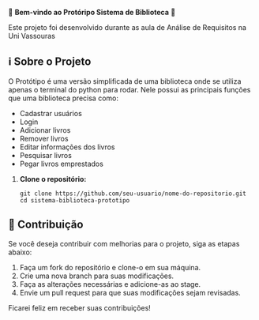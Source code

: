 🎉 **Bem-vindo ao Protóripo Sistema de Biblioteca** 🚀

Este projeto foi desenvolvido durante as aula de Análise de Requisitos na Uni Vassouras

## ℹ️ Sobre o Projeto

O Protótipo é uma versão simplificada de uma biblioteca onde se utiliza apenas o terminal do python para rodar.
Nele possui as principais funções que uma biblioteca precisa como:
 - Cadastrar usuários
 - Login
 - Adicionar livros
 - Remover livros
 - Editar informações dos livros
 - Pesquisar livros
 - Pegar livros emprestados


1. **Clone o repositório:**

   ```
   git clone https://github.com/seu-usuario/nome-do-repositorio.git
   cd sistema-biblioteca-prototipo
   ```


## 📝 Contribuição

Se você deseja contribuir com melhorias para o projeto, siga as etapas abaixo:

1. Faça um fork do repositório e clone-o em sua máquina.
2. Crie uma nova branch para suas modificações.
3. Faça as alterações necessárias e adicione-as ao stage.
4. Envie um pull request para que suas modificações sejam revisadas.

Ficarei feliz em receber suas contribuições!
